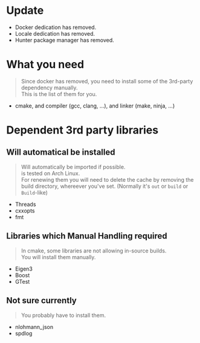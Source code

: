 # Update
- Docker dedication has removed.
- Locale dedication has removed.
- Hunter package manager has removed.

# What you need
> Since docker has removed, you need to install some of the 3rd-party dependency manually.  
> This is the list of them for you.

- cmake, and compiler (gcc, clang, ...), and linker (make, ninja, ...)

# Dependent 3rd party libraries
## Will automatical be installed
> Will automatically be imported if possible.  
> is tested on Arch Linux.  
> For renewing them you will need to delete the cache by removing the build directory, whereever you've set. (Normally it's `out` or `build` or `Build`-like)  
- Threads
- cxxopts
- fmt

## Libraries which Manual Handling required
> In cmake, some libraries are not allowing in-source builds.  
> You will install them manually.
- Eigen3
- Boost
- GTest

## Not sure currently
> You probably have to install them.  

- nlohmann_json
- spdlog